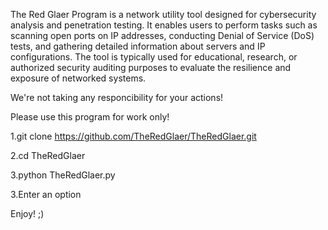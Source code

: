 The Red Glaer Program is a network utility tool designed for cybersecurity analysis and penetration testing. It enables users to perform tasks such as scanning open ports on IP addresses, conducting Denial of Service (DoS) tests, and gathering detailed information about servers and IP configurations. The tool is typically used for educational, research, or authorized security auditing purposes to evaluate the resilience and exposure of networked systems.


We're not taking any responcibility for your actions!

Please use this program for work only!





1.git clone  https://github.com/TheRedGlaer/TheRedGlaer.git

2.cd TheRedGlaer

3.python TheRedGlaer.py

3.Enter an option




Enjoy! ;)
